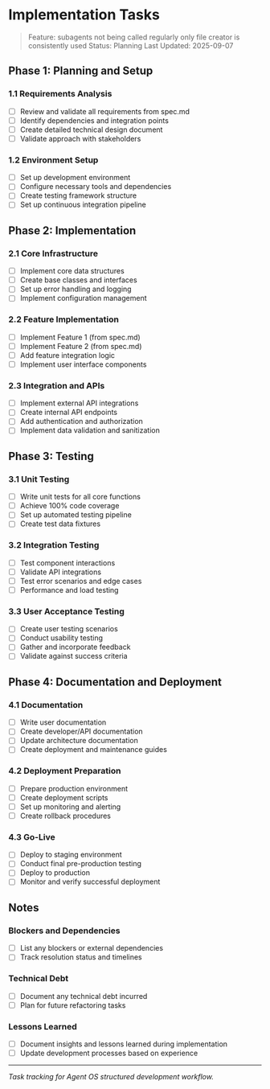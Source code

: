 # Implementation Tasks

> Feature: subagents not being called regularly only file creator is consistently used
> Status: Planning
> Last Updated: 2025-09-07

## Phase 1: Planning and Setup

### 1.1 Requirements Analysis
- [ ] Review and validate all requirements from spec.md
- [ ] Identify dependencies and integration points
- [ ] Create detailed technical design document
- [ ] Validate approach with stakeholders

### 1.2 Environment Setup
- [ ] Set up development environment
- [ ] Configure necessary tools and dependencies
- [ ] Create testing framework structure
- [ ] Set up continuous integration pipeline

## Phase 2: Implementation

### 2.1 Core Infrastructure
- [ ] Implement core data structures
- [ ] Create base classes and interfaces
- [ ] Set up error handling and logging
- [ ] Implement configuration management

### 2.2 Feature Implementation
- [ ] Implement Feature 1 (from spec.md)
- [ ] Implement Feature 2 (from spec.md)
- [ ] Add feature integration logic
- [ ] Implement user interface components

### 2.3 Integration and APIs
- [ ] Implement external API integrations
- [ ] Create internal API endpoints
- [ ] Add authentication and authorization
- [ ] Implement data validation and sanitization

## Phase 3: Testing

### 3.1 Unit Testing
- [ ] Write unit tests for all core functions
- [ ] Achieve 100% code coverage
- [ ] Set up automated testing pipeline
- [ ] Create test data fixtures

### 3.2 Integration Testing
- [ ] Test component interactions
- [ ] Validate API integrations
- [ ] Test error scenarios and edge cases
- [ ] Performance and load testing

### 3.3 User Acceptance Testing
- [ ] Create user testing scenarios
- [ ] Conduct usability testing
- [ ] Gather and incorporate feedback
- [ ] Validate against success criteria

## Phase 4: Documentation and Deployment

### 4.1 Documentation
- [ ] Write user documentation
- [ ] Create developer/API documentation
- [ ] Update architecture documentation
- [ ] Create deployment and maintenance guides

### 4.2 Deployment Preparation
- [ ] Prepare production environment
- [ ] Create deployment scripts
- [ ] Set up monitoring and alerting
- [ ] Create rollback procedures

### 4.3 Go-Live
- [ ] Deploy to staging environment
- [ ] Conduct final pre-production testing
- [ ] Deploy to production
- [ ] Monitor and verify successful deployment

## Notes

### Blockers and Dependencies
- [ ] List any blockers or external dependencies
- [ ] Track resolution status and timelines

### Technical Debt
- [ ] Document any technical debt incurred
- [ ] Plan for future refactoring tasks

### Lessons Learned
- [ ] Document insights and lessons learned during implementation
- [ ] Update development processes based on experience

---

*Task tracking for Agent OS structured development workflow.*
